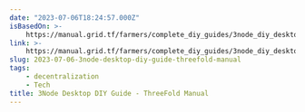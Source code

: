 ```yaml
---
date: "2023-07-06T18:24:57.000Z"
isBasedOn: >-
    https://manual.grid.tf/farmers/complete_diy_guides/3node_diy_desktop/3node_diy_desktop.html
link: >-
    https://manual.grid.tf/farmers/complete_diy_guides/3node_diy_desktop/3node_diy_desktop.html
slug: 2023-07-06-3node-desktop-diy-guide-threefold-manual
tags:
    - decentralization
    - Tech
title: 3Node Desktop DIY Guide - ThreeFold Manual
---
```


